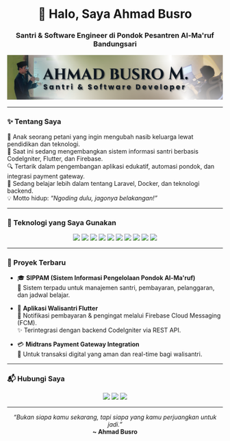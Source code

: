 <h1 align="center">👋 Halo, Saya Ahmad Busro</h1>
<h3 align="center">Santri & Software Engineer di Pondok Pesantren Al-Ma'ruf Bandungsari</h3>

<p align="center">
  <img src="https://github.com/ahmadbusrooo/ahmadbusrooo/blob/main/Untitled-1-01.png" />
</p>

---

### ✨ Tentang Saya

🌾 Anak seorang petani yang ingin mengubah nasib keluarga lewat pendidikan dan teknologi.  
🚀 Saat ini sedang mengembangkan sistem informasi santri berbasis CodeIgniter, Flutter, dan Firebase.  
🔍 Tertarik dalam pengembangan aplikasi edukatif, automasi pondok, dan integrasi payment gateway.  
📱 Sedang belajar lebih dalam tentang Laravel, Docker, dan teknologi backend.  
💡 Motto hidup: *“Ngoding dulu, jagonya belakangan!”*

---

### 🧰 Teknologi yang Saya Gunakan

<p align="center">
  <img src="https://img.shields.io/badge/PHP-777BB4?style=for-the-badge&logo=php&logoColor=white"/>
  <img src="https://img.shields.io/badge/CodeIgniter-DD4814?style=for-the-badge&logo=codeigniter&logoColor=white"/>
  <img src="https://img.shields.io/badge/Laravel-FF2D20?style=for-the-badge&logo=laravel&logoColor=white"/>
  <img src="https://img.shields.io/badge/Flutter-02569B?style=for-the-badge&logo=flutter&logoColor=white"/>
  <img src="https://img.shields.io/badge/Firebase-FFCA28?style=for-the-badge&logo=firebase&logoColor=black"/>
  <img src="https://img.shields.io/badge/MySQL-4479A1?style=for-the-badge&logo=mysql&logoColor=white"/>
  <img src="https://img.shields.io/badge/Docker-0db7ed?style=for-the-badge&logo=docker&logoColor=white"/>
  <img src="https://img.shields.io/badge/HTML-E34F26?style=for-the-badge&logo=html5&logoColor=white"/>
  <img src="https://img.shields.io/badge/CSS-1572B6?style=for-the-badge&logo=css3&logoColor=white"/>
  <img src="https://img.shields.io/badge/JavaScript-F7DF1E?style=for-the-badge&logo=javascript&logoColor=black"/>
</p>

---

### 📌 Proyek Terbaru

- 🎓 **SIPPAM (Sistem Informasi Pengelolaan Pondok Al-Ma'ruf)**  
  🔗 Sistem terpadu untuk manajemen santri, pembayaran, pelanggaran, dan jadwal belajar.
  
- 📱 **Aplikasi Walisantri Flutter**  
  🔔 Notifikasi pembayaran & pengingat melalui Firebase Cloud Messaging (FCM).  
  ✨ Terintegrasi dengan backend CodeIgniter via REST API.

- 💳 **Midtrans Payment Gateway Integration**  
  🔐 Untuk transaksi digital yang aman dan real-time bagi walisantri.

---

### 📬 Hubungi Saya

<p align="center">
  <a href="mailto:busromuz200206@gmail.com"><img src="https://img.shields.io/badge/Gmail-D14836?style=for-the-badge&logo=gmail&logoColor=white"/></a>
  <a href="https://instagram.com/ahmad_busrooo"><img src="https://img.shields.io/badge/Instagram-E4405F?style=for-the-badge&logo=instagram&logoColor=white"/></a>
  <a href="https://youtube.com/@ahmad_busrooo"><img src="https://img.shields.io/badge/YouTube-FF0000?style=for-the-badge&logo=youtube&logoColor=white"/></a>
</p>

---

<p align="center">
  <i>“Bukan siapa kamu sekarang, tapi siapa yang kamu perjuangkan untuk jadi.”</i><br/>
  <b>~ Ahmad Busro</b>
</p>
